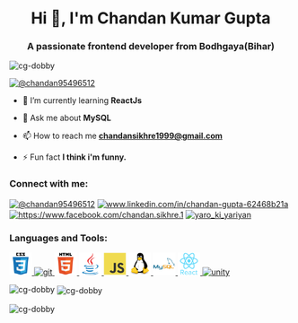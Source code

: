 <h1 align="center">Hi 👋, I'm Chandan Kumar Gupta</h1>
<h3 align="center">A passionate frontend developer from Bodhgaya(Bihar)</h3>

<p align="left"> <img src="https://komarev.com/ghpvc/?username=cg-dobby&label=Profile%20views&color=0e75b6&style=flat" alt="cg-dobby" /> </p>

<p align="left"> <a href="https://twitter.com/@chandan95496512" target="blank"><img src="https://img.shields.io/twitter/follow/@chandan95496512?logo=twitter&style=for-the-badge" alt="@chandan95496512" /></a> </p>

- 🌱 I’m currently learning **ReactJs**

- 💬 Ask me about **MySQL**

- 📫 How to reach me **chandansikhre1999@gmail.com**

- ⚡ Fun fact **I think i'm funny.**

<h3 align="left">Connect with me:</h3>
<p align="left">
<a href="https://twitter.com/@chandan95496512" target="blank"><img align="center" src="https://raw.githubusercontent.com/rahuldkjain/github-profile-readme-generator/master/src/images/icons/Social/twitter.svg" alt="@chandan95496512" height="30" width="40" /></a>
<a href="https://linkedin.com/in/www.linkedin.com/in/chandan-gupta-62468b21a" target="blank"><img align="center" src="https://raw.githubusercontent.com/rahuldkjain/github-profile-readme-generator/master/src/images/icons/Social/linked-in-alt.svg" alt="www.linkedin.com/in/chandan-gupta-62468b21a" height="30" width="40" /></a>
<a href="https://fb.com/https://www.facebook.com/chandan.sikhre.1" target="blank"><img align="center" src="https://raw.githubusercontent.com/rahuldkjain/github-profile-readme-generator/master/src/images/icons/Social/facebook.svg" alt="https://www.facebook.com/chandan.sikhre.1" height="30" width="40" /></a>
<a href="https://instagram.com/yaro_ki_yariyan" target="blank"><img align="center" src="https://raw.githubusercontent.com/rahuldkjain/github-profile-readme-generator/master/src/images/icons/Social/instagram.svg" alt="yaro_ki_yariyan" height="30" width="40" /></a>
</p>

<h3 align="left">Languages and Tools:</h3>
<p align="left"> <a href="https://www.w3schools.com/css/" target="_blank" rel="noreferrer"> <img src="https://raw.githubusercontent.com/devicons/devicon/master/icons/css3/css3-original-wordmark.svg" alt="css3" width="40" height="40"/> </a> <a href="https://git-scm.com/" target="_blank" rel="noreferrer"> <img src="https://www.vectorlogo.zone/logos/git-scm/git-scm-icon.svg" alt="git" width="40" height="40"/> </a> <a href="https://www.w3.org/html/" target="_blank" rel="noreferrer"> <img src="https://raw.githubusercontent.com/devicons/devicon/master/icons/html5/html5-original-wordmark.svg" alt="html5" width="40" height="40"/> </a> <a href="https://www.java.com" target="_blank" rel="noreferrer"> <img src="https://raw.githubusercontent.com/devicons/devicon/master/icons/java/java-original.svg" alt="java" width="40" height="40"/> </a> <a href="https://developer.mozilla.org/en-US/docs/Web/JavaScript" target="_blank" rel="noreferrer"> <img src="https://raw.githubusercontent.com/devicons/devicon/master/icons/javascript/javascript-original.svg" alt="javascript" width="40" height="40"/> </a> <a href="https://www.linux.org/" target="_blank" rel="noreferrer"> <img src="https://raw.githubusercontent.com/devicons/devicon/master/icons/linux/linux-original.svg" alt="linux" width="40" height="40"/> </a> <a href="https://www.mysql.com/" target="_blank" rel="noreferrer"> <img src="https://raw.githubusercontent.com/devicons/devicon/master/icons/mysql/mysql-original-wordmark.svg" alt="mysql" width="40" height="40"/> </a> <a href="https://reactjs.org/" target="_blank" rel="noreferrer"> <img src="https://raw.githubusercontent.com/devicons/devicon/master/icons/react/react-original-wordmark.svg" alt="react" width="40" height="40"/> </a> <a href="https://unity.com/" target="_blank" rel="noreferrer"> <img src="https://www.vectorlogo.zone/logos/unity3d/unity3d-icon.svg" alt="unity" width="40" height="40"/> </a> </p>

<p><img align="left" src="https://github-readme-stats.vercel.app/api/top-langs?username=cg-dobby&show_icons=true&locale=en&layout=compact" alt="cg-dobby" /></p>

<p>&nbsp;<img align="center" src="https://github-readme-stats.vercel.app/api?username=cg-dobby&show_icons=true&locale=en" alt="cg-dobby" /></p>

<p><img align="center" src="https://github-readme-streak-stats.herokuapp.com/?user=cg-dobby&" alt="cg-dobby" /></p>
